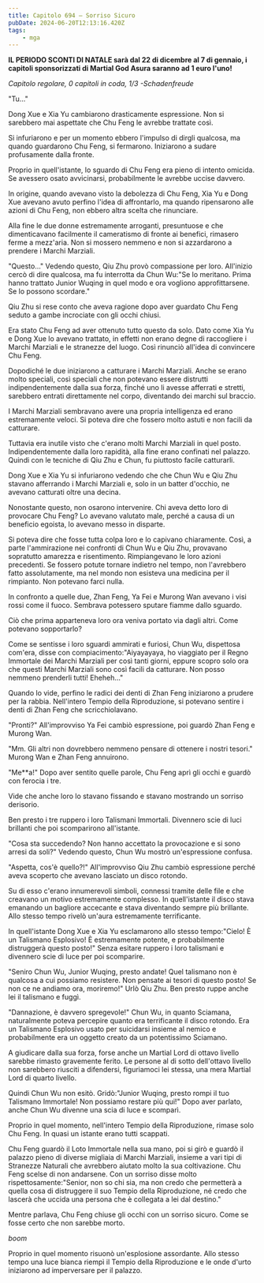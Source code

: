 ```yaml
---
title: Capitolo 694 – Sorriso Sicuro
pubDate: 2024-06-20T12:13:16.420Z
tags:
    - mga
---
```



<strong>IL PERIODO SCONTI DI NATALE sarà dal 22 di dicembre al 7 di gennaio, i capitoli sponsorizzati di Martial God Asura saranno ad 1 euro l'uno!</strong>


<em>Capitolo regolare,
0 capitoli in coda, 1/3
-Schadenfreude</em>


"Tu..."


Dong Xue e Xia Yu cambiarono drasticamente espressione. Non si sarebbero mai aspettate che Chu Feng le avrebbe trattate così.


Si infuriarono e per un momento ebbero l'impulso di dirgli qualcosa, ma quando guardarono Chu Feng, si fermarono. Iniziarono a sudare profusamente dalla fronte.


Proprio in quell'istante, lo sguardo di Chu Feng era pieno di intento omicida. Se avessero osato avvicinarsi, probabilmente le avrebbe uccise davvero.


In origine, quando avevano visto la debolezza di Chu Feng, Xia Yu e Dong Xue avevano avuto perfino l'idea di affrontarlo, ma quando ripensarono alle azioni di Chu Feng, non ebbero altra scelta che rinunciare.


Alla fine le due donne estremamente arroganti, presuntuose e che dimenticavano facilmente il cameratismo di fronte ai benefici, rimasero ferme a mezz'aria. Non si mossero nemmeno e non si azzardarono a prendere i Marchi Marziali.


"Questo..." Vedendo questo, Qiu Zhu provò compassione per loro. All'inizio cercò di dire qualcosa, ma fu interrotta da Chun Wu:"Se lo meritano. Prima hanno trattato Junior Wuqing in quel modo e ora vogliono approfittarsene. Se lo possono scordare."


Qiu Zhu si rese conto che aveva ragione dopo aver guardato Chu Feng seduto a gambe incrociate con gli occhi chiusi.


Era stato Chu Feng ad aver ottenuto tutto questo da solo. Dato come Xia Yu e Dong Xue lo avevano trattato, in effetti non erano degne di raccogliere i Marchi Marziali e le stranezze del luogo. Così rinunciò all'idea di convincere Chu Feng.


Dopodiché le due iniziarono a catturare i Marchi Marziali. Anche se erano molto speciali, così speciali che non potevano essere distrutti indipendentemente dalla sua forza, finché uno li avesse afferrati e stretti, sarebbero entrati direttamente nel corpo, diventando dei marchi sul braccio.


I Marchi Marziali sembravano avere una propria intelligenza ed erano estremamente veloci. Si poteva dire che fossero molto astuti e non facili da catturare.


Tuttavia era inutile visto che c'erano molti Marchi Marziali in quel posto. Indipendentemente dalla loro rapidità, alla fine erano confinati nel palazzo. Quindi con le tecniche di Qiu Zhu e Chun, fu piuttosto facile catturarli.


Dong Xue e Xia Yu si infuriarono vedendo che che Chun Wu e Qiu Zhu stavano afferrando i Marchi Marziali e, solo in un batter d'occhio, ne avevano catturati oltre una decina.


Nonostante questo, non osarono intervenire. Chi aveva detto loro di provocare Chu Feng? Lo avevano valutato male, perché a causa di un beneficio egoista, lo avevano messo in disparte.


Si poteva dire che fosse tutta colpa loro e lo capivano chiaramente. Così, a parte l'ammirazione nei confronti di Chun Wu e Qiu Zhu, provavano sopratutto amarezza e risentimento. Rimpiangevano le loro azioni precedenti. Se fossero potute tornare indietro nel tempo, non l'avrebbero fatto assolutamente, ma nel mondo non esisteva una medicina per il rimpianto. Non potevano farci nulla.


In confronto a quelle due, Zhan Feng, Ya Fei e Murong Wan avevano i visi rossi come il fuoco. Sembrava potessero sputare fiamme dallo sguardo.


Ciò che prima apparteneva loro ora veniva portato via dagli altri. Come potevano sopportarlo?


Come se sentisse i loro sguardi ammirati e furiosi, Chun Wu, dispettosa com'era, disse con compiacimento:"Aiyayayaya, ho viaggiato per il Regno Immortale dei Marchi Marziali per così tanti giorni, eppure scopro solo ora che questi Marchi Marziali sono così facili da catturare. Non posso nemmeno prenderli tutti! Eheheh..."


Quando lo vide, perfino le radici dei denti di Zhan Feng iniziarono a prudere per la rabbia. Nell'intero Tempio della Riproduzione, si potevano sentire i denti di Zhan Feng che scricchiolavano.


"Pronti?" All'improvviso Ya Fei cambiò espressione, poi guardò Zhan Feng e Murong Wan.


"Mm. Gli altri non dovrebbero nemmeno pensare di  ottenere i nostri tesori." Murong Wan e Zhan Feng annuirono.


"Me**a!" Dopo aver sentito quelle parole, Chu Feng aprì gli occhi e guardò con ferocia i tre.


Vide che anche loro lo stavano fissando e stavano mostrando un sorriso derisorio.


Ben presto i tre ruppero i loro Talismani Immortali. Divennero scie di luci brillanti che poi scomparirono all'istante.


"Cosa sta succedendo? Non hanno accettato la provocazione e si sono arresi da soli?" Vedendo questo, Chun Wu mostrò un'espressione confusa.


"Aspetta, cos'è quello?!" All'improvviso Qiu Zhu cambiò espressione perché aveva scoperto che avevano lasciato un disco rotondo.


Su di esso c'erano innumerevoli simboli, connessi tramite delle file e che creavano un motivo estremamente complesso. In quell'istante il disco stava emanando un bagliore accecante e stava diventando sempre più brillante. Allo stesso tempo rivelò un'aura estremamente terrificante.


In quell'istante Dong Xue e Xia Yu esclamarono allo stesso tempo:"Cielo! È un Talismano Esplosivo! È estremamente potente, e probabilmente distruggerà questo posto!" Senza esitare ruppero i loro talismani e divennero scie di luce per poi scomparire.


"Seniro Chun Wu, Junior Wuqing, presto andate! Quel talismano non è qualcosa a cui possiamo resistere. Non pensate ai tesori di questo posto! Se non ce ne andiamo ora, moriremo!" Urlò Qiu Zhu. Ben presto ruppe anche lei il talismano e fuggì.


"Dannazione, è davvero spregevole!" Chun Wu, in quanto Sciamana, naturalmente poteva percepire quanto era terrificante il disco rotondo. Era un Talismano Esplosivo usato per suicidarsi insieme al nemico e probabilmente era un oggetto creato da un potentissimo Sciamano.


A giudicare dalla sua forza, forse anche un Martial Lord di ottavo livello sarebbe rimasto gravemente ferito. Le persone al di sotto dell'ottavo livello non sarebbero riusciti a difendersi, figuriamoci lei stessa, una mera Martial Lord di quarto livello.


Quindi Chun Wu non esitò. Gridò:"Junior Wuqing, presto rompi il tuo Talismano Immortale! Non possiamo restare più qui!" Dopo aver parlato, anche Chun Wu divenne una scia di luce e scomparì.


Proprio in quel momento, nell'intero Tempio della Riproduzione, rimase solo Chu Feng. In quasi un istante erano tutti scappati.


Chu Feng guardò il Loto Immortale nella sua mano, poi si girò e guardò il palazzo pieno di diverse migliaia di Marchi Marziali, insieme a vari tipi di Stranezze Naturali che avrebbero aiutato molto la sua coltivazione. Chu Feng scelse di non andarsene. Con un sorriso disse molto rispettosamente:"Senior, non so chi sia, ma non credo che permetterà a quella cosa di distruggere il suo Tempio della Riproduzione, né credo che lascerà che uccida una persona che è collegata a lei dal destino."


Mentre parlava, Chu Feng chiuse gli occhi con un sorriso sicuro. Come se fosse certo che non sarebbe morto.


*boom*


Proprio in quel momento risuonò un'esplosione assordante. Allo stesso tempo una luce bianca riempì il Tempio della Riproduzione e le onde d'urto iniziarono ad imperversare per il palazzo.
                                


                                



